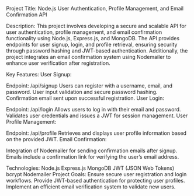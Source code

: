 Project Title: Node.js User Authentication, Profile Management, and Email Confirmation API

Description:
This project involves developing a secure and scalable API for user authentication, profile management, and email confirmation functionality using Node.js, Express.js, and MongoDB. The API provides endpoints for user signup, login, and profile retrieval, ensuring security through password hashing and JWT-based authentication. Additionally, the project integrates an email confirmation system using Nodemailer to enhance user verification after registration.

Key Features:
User Signup:

Endpoint: /api/signup
Users can register with a username, email, and password.
User input validation and secure password hashing.
Confirmation email sent upon successful registration.
User Login:

Endpoint: /api/login
Allows users to log in with their email and password.
Validates user credentials and issues a JWT for session management.
User Profile Management:

Endpoint: /api/profile
Retrieves and displays user profile information based on the provided JWT.
Email Confirmation:

Integration of Nodemailer for sending confirmation emails after signup.
Emails include a confirmation link for verifying the user’s email address.

Technologies:
Node.js
Express.js
MongoDB
JWT (JSON Web Tokens)
bcrypt
Nodemailer
Project Goals:
Ensure secure user registration and login workflows.
Provide JWT-based authentication for protecting user profiles.
Implement an efficient email verification system to validate new users.
